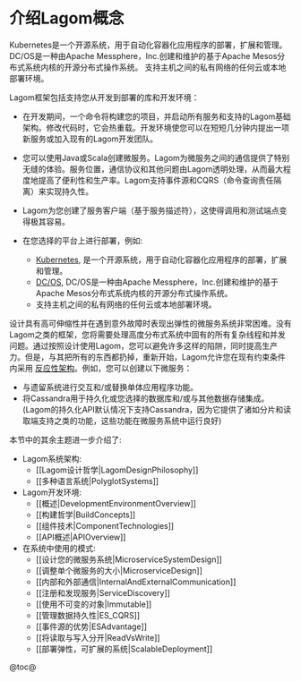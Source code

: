 # 介绍Lagom概念

Kubernetes是一个开源系统，用于自动化容器化应用程序的部署，扩展和管理。
DC/OS是一种由Apache Messphere，Inc.创建和维护的基于Apache Mesos分布式系统内核的开源分布式操作系统。
支持主机之间的私有网络的任何云或本地部署环境。

Lagom框架包括支持您从开发到部署的库和开发环境：

* 在开发期间，一个命令将构建您的项目，并启动所有服务和支持的Lagom基础架构。修改代码时，它会热重载。开发环境使您可以在短短几分钟内提出一项新服务或加入现有的Lagom开发团队。
* 您可以使用Java或Scala创建微服务。Lagom为微服务之间的通信提供了特别无缝的体验。服务位置，通信协议和其他问题由Lagom透明处理，从而最大程度地提高了便利性和生产率。Lagom支持事件源和CQRS（命令查询责任隔离）来实现持久性。

* Lagom为您创建了服务客户端（基于服务描述符），这使得调用和测试端点变得极其容易。
* 在您选择的平台上进行部署，例如:
    * [Kubernetes](https://kubernetes.io), 是一个开源系统，用于自动化容器化应用程序的部署，扩展和管理。
    * [DC/OS](https://dcos.io/), DC/OS是一种由Apache Messphere，Inc.创建和维护的基于Apache Mesos分布式系统内核的开源分布式操作系统。
    * 支持主机之间的私有网络的任何云或本地部署环境。

设计具有高可伸缩性并在遇到意外故障时表现出弹性的微服务系统非常困难。没有Lagom之类的框架，您将需要处理高度分布式系统中固有的所有复杂线程和并发问题。通过按照设计使用Lagom，您可以避免许多这样的陷阱，同时提高生产力。但是，与其把所有的东西都扔掉，重新开始，Lagom允许您在现有约束条件内采用
[反应性架构](https://info.lightbend.com/COLL-20XX-Reactive-Microservices-Architecture-RES-LP.html)。例如，您可以创建以下微服务：

* 与遗留系统进行交互和/或替换单体应用程序功能。
* 将Cassandra用于持久化或您选择的数据库和/或与其他数据存储集成。(Lagom的持久化API默认情况下支持Cassandra，因为它提供了诸如分片和读取端支持之类的功能，这些功能在微服务系统中运行良好)

本节中的其余主题进一步介绍了:

* Lagom系统架构:
    * [[Lagom设计哲学|LagomDesignPhilosophy]]
    * [[多种语言系统|PolyglotSystems]]
* Lagom开发环境:
    * [[概述|DevelopmentEnvironmentOverview]]
    * [[构建哲学|BuildConcepts]]
    * [[组件技术|ComponentTechnologies]]
    * [[API概述|APIOverview]]
* 在系统中使用的模式:
    * [[设计您的微服务系统|MicroserviceSystemDesign]]
    * [[调整单个微服务的大小|MicroserviceDesign]]
    * [[内部和外部通信|InternalAndExternalCommunication]]
    * [[注册和发现服务|ServiceDiscovery]]
    * [[使用不可变的对象|Immutable]]
    * [[管理数据持久性|ES_CQRS]]
    * [[事件源的优势|ESAdvantage]]
    * [[将读取与写入分开|ReadVsWrite]]
    * [[部署弹性，可扩展的系统|ScalableDeployment]]


@toc@
